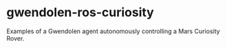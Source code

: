 # gwendolen-ros-curiosity
Examples of a Gwendolen agent autonomously controlling a Mars Curiosity Rover.
